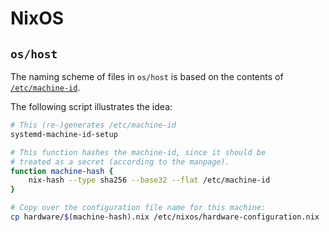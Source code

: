 # NixOS

## `os/host`

The naming scheme of files in `os/host` is based on
the contents of [`/etc/machine-id`][man-machine-id].

The following script illustrates the idea:

```sh
# This (re-)generates /etc/machine-id
systemd-machine-id-setup

# This function hashes the machine-id, since it should be
# treated as a secret (according to the manpage).
function machine-hash {
	nix-hash --type sha256 --base32 --flat /etc/machine-id
}

# Copy over the configuration file name for this machine:
cp hardware/$(machine-hash).nix /etc/nixos/hardware-configuration.nix
```

[man-machine-id]: https://man7.org/linux/man-pages/man5/machine-id.5.html
